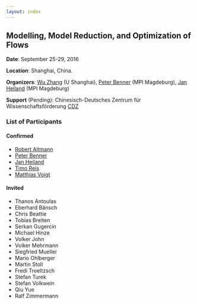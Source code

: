 ```yaml
---
layout: index
---
```


Modelling, Model Reduction, and Optimization of Flows
---

**Date**: September 25-29, 2016 

**Location**: Shanghai, China. 

**Organizers**: [Wu Zhang](http://www.hpcc.shu.edu.cn/Portals/283/people/zhangwu.html) (U Shanghai), [Peter Benner](http://www.mpi-magdeburg.mpg.de/mitarbeiter/26532/15020) (MPI Magdeburg), [Jan Heiland](http://www.mpi-magdeburg.mpg.de/mitarbeiter/29457/834708) (MPI Magdeburg)

**Support** (Pending): Chinesisch-Deutsches Zentrum für Wissenschaftsförderung [CDZ](http://www.sinogermanscience.org.cn/de/index.html)

### List of Participants

#### Confirmed
 * [Robert Altmann](https://www.math.tu-berlin.de/fachgebiete_ag_modnumdiff/fg_numerische_mathematik/v-menue/mitarbeiter/robert_altmann/home/)
 * [Peter Benner](http://www.mpi-magdeburg.mpg.de/mitarbeiter/26532/15020)
 * [Jan Heiland](http://www.mpi-magdeburg.mpg.de/mitarbeiter/29457/834708)
 * [Timo Reis](http://www.math.uni-hamburg.de/home/reis/index.html.en)
 * [Matthias Voigt](http://www.math.tu-berlin.de/fachgebiete_ag_modnumdiff/fg_numerische_mathematik/v_menue/mitarbeiter/matthias_voigt/home/)

#### Invited
 * Thanos Antoulas
 * Eberhard B&auml;nsch
 * Chris Beattie
 * Tobias Breiten
 * Serkan Gugercin
 * Michael Hinze
 * Volker John
 * Volker Mehrmann
 * Siegfried Mueller
 * Mario Ohlberger
 * Martin Stoll
 * Fredi Troeltzsch
 * Stefan Turek
 * Stefan Volkwein
 * Qiu Yue
 * Ralf Zimmermann
